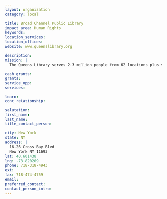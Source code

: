 ```yaml
---
layout: organization
category: local

title: Broad Channel Public Library
impact_area: Human Rights
keywords: 
location_services: 
location_offices: 
website: www.queenslibrary.org

description: 
mission: |
  The Queens Library serves 2.3 million people from 62 locations plus seven Adult Learning Centers and two Family Literacy Centers. It circulates among the highest numbers of books and other library materials in the country.

cash_grants: 
grants: 
service_opp: 
services: 

learn: 
cont_relationship: 

salutation: 
first_name: 
last_name: 
title_contact_person: 

city: New York
state: NY
address: |
  16-26 Cross Bay Blvd  
  New York NY 11693
lat: 40.601438
lng: -73.820209
phone: 718-318-4943
ext: 
fax: 718-474-4759
email: 
preferred_contact: 
contact_person_intro: 
---
```

